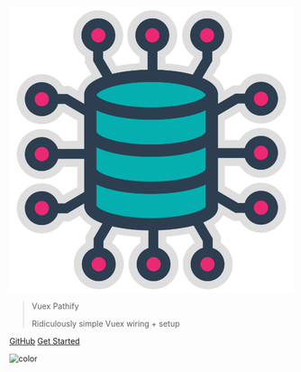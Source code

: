 ![logo](assets/img/logos/logo.svg)

<blockquote>
    <p class="title">Vuex Pathify</p>
    <p class="strapline">Ridiculously simple Vuex wiring + setup</p>
</blockquote>

[GitHub](https://github.com/davestewart/vuex-pathify)
[Get Started](#home)


![color](#FFFFFF)